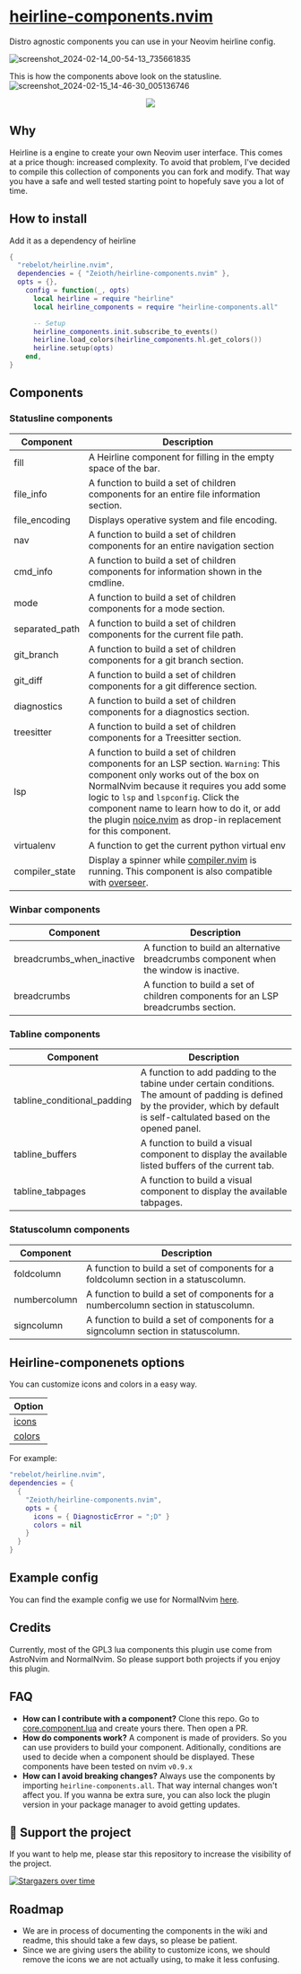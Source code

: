 # [heirline-components.nvim](https://github.com/Zeioth/heirline-components.nvim)
Distro agnostic components you can use in your Neovim heirline config.

![screenshot_2024-02-14_00-54-13_735661835](https://github.com/Zeioth/heirline-components.nvim/assets/3357792/f6d732f9-48b4-46e7-a15d-9fc03c68d434)

This is how the components above look on the statusline.
![screenshot_2024-02-15_14-46-30_005136746](https://github.com/Zeioth/heirline-components.nvim/assets/3357792/78e09124-700f-4f79-a935-7dc8aedcd90e)

<div align="center">
  <a href="https://discord.gg/ymcMaSnq7d" rel="nofollow">
      <img src="https://img.shields.io/discord/1121138836525813760?color=azure&labelColor=6DC2A4&logo=discord&logoColor=black&label=Join the discord server&style=for-the-badge" data-canonical-src="https://img.shields.io/discord/1121138836525813760">
    </a>
</div>

## Why
Heirline is a engine to create your own Neovim user interface. This comes at a price though: increased complexity. To avoid that problem, I've decided to compile this collection of components you can fork and modify. That way you have a safe and well tested starting point to hopefuly save you a lot of time.

## How to install
Add it as a dependency of heirline

```lua
{
  "rebelot/heirline.nvim",
  dependencies = { "Zeioth/heirline-components.nvim" },
  opts = {},
    config = function(_, opts)
      local heirline = require "heirline"
      local heirline_components = require "heirline-components.all"

      -- Setup
      heirline_components.init.subscribe_to_events()
      heirline.load_colors(heirline_components.hl.get_colors())
      heirline.setup(opts)
    end,
}
```

## Components
### Statusline components

| Component | Description |
|-----------|-------------|
| fill | A Heirline component for filling in the empty space of the bar. |
| file_info | A function to build a set of children components for an entire file information section. |
| file_encoding | Displays operative system and file encoding. |
| nav | A function to build a set of children components for an entire navigation section |
| cmd_info | A function to build a set of children components for information shown in the cmdline. |
| mode | A function to build a set of children components for a mode section. |
| separated_path | A function to build a set of children components for the current file path. |
| git_branch | A function to build a set of children components for a git branch section. |
| git_diff | A function to build a set of children components for a git difference section. |
| diagnostics | A function to build a set of children components for a diagnostics section. |
| treesitter | A function to build a set of children components for a Treesitter section. |
| lsp | A function to build a set of children components for an LSP section. `Warning`: This component only works out of the box on NormalNvim because it requires you add some logic to `lsp` and `lspconfig`. Click the component name to learn how to do it, or add the plugin [noice.nvim](https://github.com/folke/noice.nvim) as drop-in replacement for this component. |
| virtualenv | A function to get the current python virtual env |
| compiler_state | Display a spinner while [compiler.nvim](https://github.com/Zeioth/compiler.nvim) is running. This component is also compatible with [overseer](https://github.com/stevearc/overseer.nvim). |

### Winbar components

| Component | Description |
|-----------|-------------|
| breadcrumbs_when_inactive | A function to build an alternative breadcrumbs component when the window is inactive. |
| breadcrumbs | A function to build a set of children components for an LSP breadcrumbs section. |

### Tabline components

| Component | Description |
|-----------|-------------|
| tabline_conditional_padding | A function to add padding to the tabine under certain conditions. The amount of padding is defined by the provider, which by default is self-caltulated based on the opened panel. |
| tabline_buffers | A function to build a visual component to display the available listed buffers of the current tab. |
| tabline_tabpages | A function to build a visual component to display the available tabpages. |

### Statuscolumn components

| Component | Description |
|-----------|-------------|
| foldcolumn | A function to build a set of components for a foldcolumn section in a statuscolumn. |
| numbercolumn | A function to build a set of components for a numbercolumn section in statuscolumn. |
| signcolumn | A function to build a set of components for a signcolumn section in statuscolumn. |

## Heirline-componenets options
You can customize icons and colors in a easy way.

| Option |
|--------|
| [icons](https://github.com/Zeioth/heirline-components.nvim/wiki/icons) |
| [colors](https://github.com/Zeioth/heirline-components.nvim/wiki/colors) |

For example:
```lua
"rebelot/heirline.nvim",
dependencies = {
  {
    "Zeioth/heirline-components.nvim",
    opts = {
      icons = { DiagnosticError = ";D" }
      colors = nil
    }
  }
}
```

## Example config
You can find the example config we use for NormalNvim [here](https://github.com/NormalNvim/NormalNvim/blob/98be877c6bac59dff495f5c6aabe4e20832bdb90/lua/plugins/2-ui.lua#L282).

## Credits
Currently, most of the GPL3 lua components this plugin use come from AstroNvim and NormalNvim. So please support both projects if you enjoy this plugin.

## FAQ
* **How can I contribute with a component?** Clone this repo. Go to [core.component.lua](https://github.com/Zeioth/heirline-components.nvim/blob/main/lua/heirline-components/core/component.lua) and create yours there. Then open a PR.
* **How do components work?** A component is made of providers. So you can use providers to build your component. Aditionally, conditions are used to decide when a component should be displayed. These components have been tested on nvim `v0.9.x`
* **How can I avoid breaking changes?** Always use the components by importing `heirline-components.all`. That way internal changes won't affect you. If you wanna be extra sure, you can also lock the plugin version in your package manager to avoid getting updates.

## 🌟 Support the project
If you want to help me, please star this repository to increase the visibility of the project.

[![Stargazers over time](https://starchart.cc/Zeioth/heirline-components.nvim.svg)](https://starchart.cc/Zeioth/heirline-components.nvim)

## Roadmap
* We are in process of documenting the components in the wiki and readme, this should take a few days, so please be patient.
* Since we are giving users the ability to customize icons, we should remove the icons we are not actually using, to make it less confusing.
